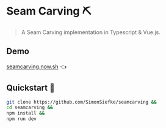 # Seam Carving ⛏

> A Seam Carving implementation in Typescript & Vue.js.

## Demo

[seamcarving.now.sh](seamcarving.now.sh) 👈

## Quickstart 🚀

```bash
git clone https://github.com/SimonSiefke/seamcarving &&
cd seamcarving &&
npm install &&
npm run dev
```
